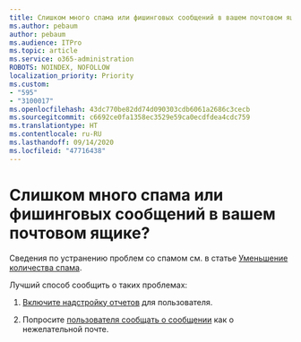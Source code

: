 ```yaml
---
title: Слишком много спама или фишинговых сообщений в вашем почтовом ящике?
ms.author: pebaum
author: pebaum
ms.audience: ITPro
ms.topic: article
ms.service: o365-administration
ROBOTS: NOINDEX, NOFOLLOW
localization_priority: Priority
ms.custom:
- "595"
- "3100017"
ms.openlocfilehash: 43dc770be82dd74d090303cdb6061a2686c3cecb
ms.sourcegitcommit: c6692ce0fa1358ec3529e59ca0ecdfdea4cdc759
ms.translationtype: HT
ms.contentlocale: ru-RU
ms.lasthandoff: 09/14/2020
ms.locfileid: "47716438"
---
```

# <a name="are-you-getting-too-much-spam-or-phish-in-your-mailbox"></a>Слишком много спама или фишинговых сообщений в вашем почтовом ящике?

Сведения по устранению проблем со спамом см. в статье [Уменьшение количества спама](https://docs.microsoft.com/microsoft-365/security/office-365-security/anti-spam-protection).
  
Лучший способ сообщить о таких проблемах:
  
1. [Включите надстройку отчетов](https://docs.microsoft.com/microsoft-365/security/office-365-security/enable-the-report-message-add-in) для пользователя.

2. Попросите [пользователя сообщать о сообщении](https://support.office.com/article/b5caa9f1-cdf3-4443-af8c-ff724ea719d2) как о нежелательной почте.
